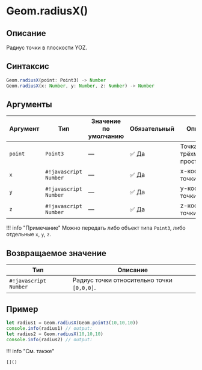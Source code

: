 # Geom.radiusX()

## Описание
Радиус точки в плоскости YOZ.

## Синтаксис
```javascript
Geom.radiusX(point: Point3) -> Number
Geom.radiusX(x: Number, y: Number, z: Number) -> Number
```

## Аргументы

| Аргумент | Тип             | Значение по умолчанию | Обязательный        | Описание                         |
|----------|------------------|-----------------------|---------------------|----------------------------------|
| `point`  | `Point3`         | —                     | :white_check_mark: Да | Точка в трёхмерном пространстве.   |
| `x`      | `#!javascript Number` | —                 | :white_check_mark: Да | x-координата точки               |
| `y`      | `#!javascript Number` | —                 | :white_check_mark: Да | y-координата точки               |
| `z`      | `#!javascript Number` | —                 | :white_check_mark: Да | z-координата точки               |

!!! info "Примечание"
    Можно передать либо объект типа `Point3`, либо отдельные `x`, `y`, `z`.

## Возвращаемое значение

| Тип             | Описание                                               |
|------------------|--------------------------------------------------------|
| `#!javascript Number` | Радиус точки относительно точки `[0,0,0]`.          |

## Пример
```javascript linenums="1"
let radius1 = Geom.radiusX(Geom.point3(10,10,10))
console.info(radius1) // output:
let radius2 = Geom.radiusX(10,10,10)
console.info(radius2) // output:
```

!!! info "См. также"

    []()

